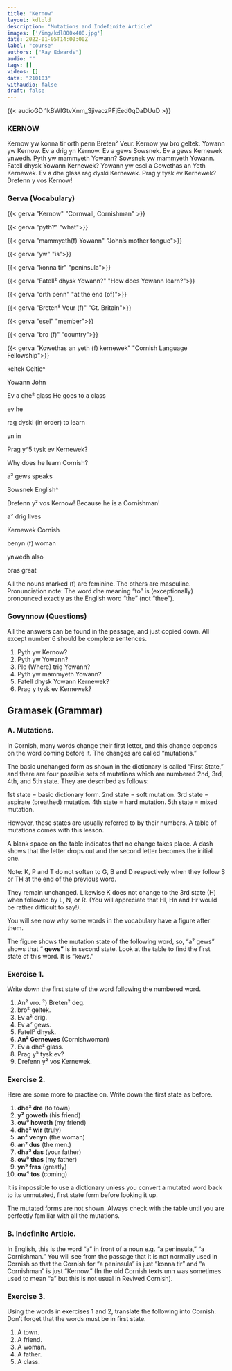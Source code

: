 ```yaml
---
title: "Kernow"
layout: kdlold
description: "Mutations and Indefinite Article"
images: ['/img/kdl800x400.jpg']
date: 2022-01-05T14:00:00Z
label: "course"
authors: ["Ray Edwards"]
audio: ""
tags: []
videos: []
data: "210103"
withaudio: false
draft: false
---
```



{{< audioGD 1kBWIGtvXnm_SjivaczPFjEed0qDaDUuD >}}


### KERNOW
Kernow yw konna tir orth penn Breten² Veur. Kernow yw bro geltek. Yowann yw Kernow. Ev a drig yn Kernow. Ev a gews Sowsnek. Ev a gews Kernewek ynwedh. Pyth yw mammyeth Yowann? Sowsnek yw mammyeth Yowann. Fatell dhysk Yowann Kernewek? Yowann yw esel a Gowethas an Yeth Kernewek. Ev a dhe glass rag dyski Kernewek. Prag y tysk ev Kernewek? Drefenn y vos Kernow!

### Gerva (Vocabulary)

{{< gerva "Kernow" "Cornwall, Cornishman" >}}

 

{{< gerva "pyth?" "what">}}

{{< gerva "mammyeth(f) Yowann" "John’s mother tongue">}}

{{< gerva "yw" "is">}}

{{< gerva "konna tir" "peninsula">}}

{{< gerva "Fatell² dhysk Yowann?" "How does Yowann learn?">}}

{{< gerva "orth penn" "at the end (of)">}}

{{< gerva "Breten² Veur (f)" "Gt. Britain">}}

{{< gerva "esel" "member">}}

{{< gerva "bro (f)"  "country">}}

{{< gerva "Kowethas an yeth (f) kernewek" "Cornish Language Fellowship">}}

keltek Celtic^ 

Yowann John 

Ev a dhe² glass He goes to a class

ev he 

rag dyski (in order) to learn

yn in 

Prag y^5 tysk ev Kernewek?

Why does he learn Cornish?

a² gews speaks 

Sowsnek English^ 

Drefenn y² vos Kernow!
Because he is a Cornishman!

a² drig lives 

Kernewek Cornish 

benyn (f) woman

ynwedh also 

bras great

All the nouns marked (f) are feminine. The others are masculine.
Pronunciation note: The word dhe meaning “to” is (exceptionally) pronounced exactly as the English word “the” (not “thee”).

### Govynnow (Questions)
All the answers can be found in the passage, and just copied down. 
All except number 6 should be complete sentences.

1) Pyth yw Kernow? 
2) Pyth yw Yowann? 
3) Ple (Where) trig Yowann? 
4) Pyth yw mammyeth Yowann?
5) Fatell dhysk Yowann Kernewek?
6) Prag y tysk ev Kernewek?

## Gramasek (Grammar)

### A. Mutations. 
In Cornish, many words change their first letter, and this change depends on the word coming before it. The changes are called “mutations.” 

The basic unchanged form as shown in the dictionary is called “First State,” and there are four possible sets of mutations which are numbered 2nd, 3rd, 4th, and 5th state. They are described as follows:

1st state = basic dictionary form. 
2nd state = soft mutation.
3rd state = aspirate (breathed) mutation. 
4th state = hard mutation.
5th state = mixed mutation.

However, these states are usually referred to by their numbers. A table of mutations comes with this lesson. 

A blank space on the table indicates that no change takes place. A dash shows that the letter drops out and the second letter becomes the initial one. 

Note: K, P and T do not soften to G, B and D respectively when they follow S or TH at the end of the previous word. 

They remain unchanged. Likewise K does not change to the 3rd state (H) when followed by L, N, or R. (You will appreciate that Hl, Hn and Hr would be rather difficult to say!). 

You will see now why some words in the vocabulary have a figure after them. 

The figure shows the mutation state of the following word, so, “a² gews” shows that “ **gews”** is in second state. Look at the table to find the first state of this word. It is “kews.”

### Exercise 1. 
Write down the first state of the word following the numbered word.

1) An² vro. 
²) Breten² deg. 
3) bro² geltek. 
4) Ev a² drig. 
5) Ev a² gews. 
6) Fatell² dhysk. 
7) **An² Gernewes** (Cornishwoman)
8) Ev a dhe² glass.
9) Prag y⁵ tysk ev?
10) Drefenn y² vos Kernewek.

### Exercise 2. 
Here are some more to practise on. Write down the first state as before.

1) **dhe² dre** (to town) 
2) **y² goweth** (his friend) 
3) **ow³ howeth** (my friend) 
4) **dhe² wir** (truly) 
5) **an² venyn** (the woman) 
6) **an² dus** (the men.) 
7) **dha² das** (your father)
8) **ow³ thas** (my father)
9) **yn⁵ fras** (greatly)
10) **ow⁴ tos** (coming)

It is impossible to use a dictionary unless you convert a mutated word back to its unmutated, first state form before looking it up. 

The mutated forms are not shown. Always check with the table until you are perfectly familiar with all the mutations.

### B. Indefinite Article. 
In English, this is the word “a” in front of a noun e.g. “a peninsula,” “a Cornishman.” You will see from the passage that it is not normally used in Cornish so that the Cornish for “a peninsula” is just “konna tir” and “a Cornishman” is just “Kernow.” (In the old Cornish texts unn was sometimes used to mean “a” but this is not usual in Revived Cornish).

### Exercise 3. 
Using the words in exercises 1 and 2, translate the following into Cornish. Don’t forget that the words must be in first state.

1) A town. 
2) A friend. 
3) A woman. 
4) A father. 
5) A class.
